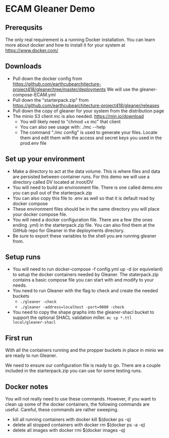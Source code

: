 # ECAM Gleaner Demo


## Prerequsits

The only real requirement is a running Docker installation.  You can learn more about
docker and how to install it for your system at https://www.docker.com/

## Downloads

* Pull down the docker config from 
https://github.com/earthcubearchitecture-project418/gleaner/tree/master/deployments   We will use the 
gleaner-compose-ECAM.yml
* Pull down the "starterpack.zip" from https://github.com/earthcubearchitecture-project418/gleaner/releases
* Pull down the copy of gleaner for your system from the distribution page
* The minio S3 client mc is also needed.  https://min.io/download
	* You will likely need to "chmod +x mc" that client
	* You can also see usage with: ./mc --help
	* The command "./mc config" is used to generate your files.  Locate them and edit them
	with the access and secret keys you used in the prod.env file

## Set up your environment

* Make a directory to act at the data volume.  This is where files and data are persisted between container
runs.   For this demo we will use a directory called DV located at /root/DV
* You will need to build an environment file.  There is one called demo.env you can pull out of
the starterpack.zip
* You can also copy this file to .env as well so that it is default read by docker compose
* These environment files should be in the same directory you will place your docker compose file.
* You will need a docker configuration file.  There are a few (the ones ending .yml) in the starterpack.zip 
file.  You can also find them at the GitHub repo for Gleaner in the deployments directory.
* Be sure to export these variables to the shell you are running gleaner from.

## Setup runs

* You will need to run docker-compose -f config.yml up -d (or equivelant) to setup the 
docker containers needed by Gleaner.  The staterpack.zip contains a basic compose file you can 
start with and modify to your needs. 
* You need to run Gleaner with the flag to check and create the needed buckets 
	* `./gleaner -check`
	* `./gleaner -address=localhost -port=9000 -check`
* You need to copy the shape graphs into the gleaner-shacl bucket to support the
optional SHACL validation miller.
`mc cp *.ttl local/gleaner-shacl`


## First run

With all the containers running and the propper buckets in place in minio we are ready 
to run Gleaner.

We need to ensure our configuration file is ready to go.  There are a couple included in the starterpack.zip
you can use for some testing runs.


## Docker notes

You will not really need to use these commands.  However, if you want to clean up some 
of the docker containers, the following commands are useful.  Careful, these commands
are rather sweeping.

* kill all running containers with docker kill $(docker ps -q)
* delete all stopped containers with docker rm $(docker ps -a -q)
* delete all images with docker rmi $(docker images -q)

